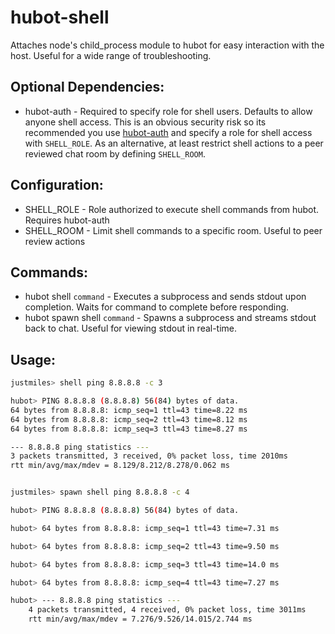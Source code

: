 # hubot-shell
Attaches node's child_process module to hubot for easy interaction with the host. Useful for a wide range of troubleshooting.

## Optional Dependencies:
 - hubot-auth - Required to specify role for shell users. Defaults to allow anyone shell access. This is an obvious security risk so its recommended you use [hubot-auth](https://github.com/hubot-scripts/hubot-auth) and specify a role for shell access with `SHELL_ROLE`. As an alternative, at least restrict shell actions to a peer reviewed chat room by defining `SHELL_ROOM`.

## Configuration:
 - SHELL_ROLE - Role authorized to execute shell commands from hubot. Requires hubot-auth
 - SHELL_ROOM - Limit shell commands to a specific room. Useful to peer review actions

## Commands:
 - hubot shell `command` - Executes a subprocess and sends stdout upon completion. Waits for command to complete before responding.
 - hubot spawn shell `command` -  Spawns a subprocess and streams stdout back to chat. Useful for viewing stdout in real-time.

## Usage:

```bash
justmiles> shell ping 8.8.8.8 -c 3

hubot> PING 8.8.8.8 (8.8.8.8) 56(84) bytes of data.
64 bytes from 8.8.8.8: icmp_seq=1 ttl=43 time=8.22 ms
64 bytes from 8.8.8.8: icmp_seq=2 ttl=43 time=8.12 ms
64 bytes from 8.8.8.8: icmp_seq=3 ttl=43 time=8.27 ms

--- 8.8.8.8 ping statistics ---
3 packets transmitted, 3 received, 0% packet loss, time 2010ms
rtt min/avg/max/mdev = 8.129/8.212/8.278/0.062 ms


justmiles> spawn shell ping 8.8.8.8 -c 4

hubot> PING 8.8.8.8 (8.8.8.8) 56(84) bytes of data.

hubot> 64 bytes from 8.8.8.8: icmp_seq=1 ttl=43 time=7.31 ms

hubot> 64 bytes from 8.8.8.8: icmp_seq=2 ttl=43 time=9.50 ms

hubot> 64 bytes from 8.8.8.8: icmp_seq=3 ttl=43 time=14.0 ms

hubot> 64 bytes from 8.8.8.8: icmp_seq=4 ttl=43 time=7.27 ms

hubot> --- 8.8.8.8 ping statistics ---
    4 packets transmitted, 4 received, 0% packet loss, time 3011ms
    rtt min/avg/max/mdev = 7.276/9.526/14.015/2.744 ms
```
